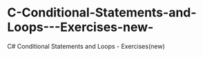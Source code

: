 # C-Conditional-Statements-and-Loops---Exercises-new-
C# Conditional Statements and Loops - Exercises(new)
